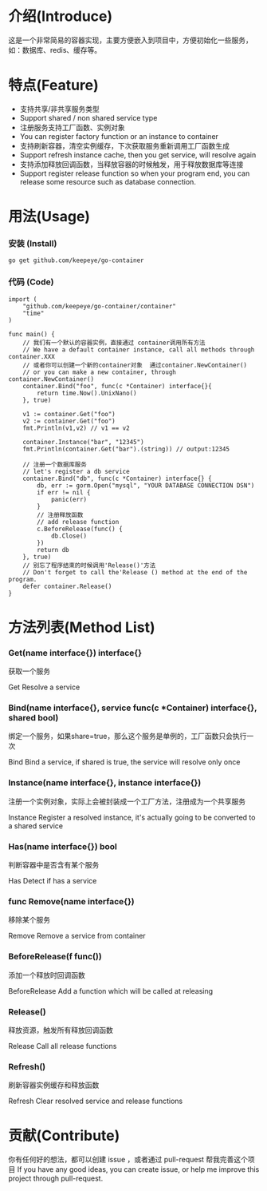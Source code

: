 介绍(Introduce)
=====

这是一个非常简易的容器实现，主要方便嵌入到项目中，方便初始化一些服务，如：数据库、redis、缓存等。


特点(Feature)
=======

- 支持共享/非共享服务类型
- Support shared / non shared service type
- 注册服务支持工厂函数、实例对象
- You can register factory function or an instance to container
- 支持刷新容器，清空实例缓存，下次获取服务重新调用工厂函数生成
- Support refresh instance cache, then you get service, will resolve again
- 支持添加释放回调函数，当释放容器的时候触发，用于释放数据库等连接
- Support register release function so when your program end, you can release some resource such as database connection.

用法(Usage)
=======

### 安装 (Install)

```
go get github.com/keepeye/go-container
```


### 代码 (Code)

```
import (
    "github.com/keepeye/go-container/container"
    "time"
)

func main() {
    // 我们有一个默认的容器实例，直接通过 container调用所有方法
    // We have a default container instance, call all methods through container.XXX
    // 或者你可以创建一个新的container对象  通过container.NewContainer()
    // or you can make a new container, through container.NewContainer() 
    container.Bind("foo", func(c *Container) interface{}{
        return time.Now().UnixNano()
    }, true)
    
    v1 := container.Get("foo")
    v2 := container.Get("foo")
    fmt.Println(v1,v2) // v1 == v2
    
    container.Instance("bar", "12345")
    fmt.Println(container.Get("bar").(string)) // output:12345
    
    // 注册一个数据库服务
    // let's register a db service
    container.Bind("db", func(c *Container) interface{} {
        db, err := gorm.Open("mysql", "YOUR DATABASE CONNECTION DSN")
        if err != nil {
            panic(err)
        }
        // 注册释放函数
        // add release function
        c.BeforeRelease(func() {
            db.Close()
        })
        return db
    }, true)
    // 别忘了程序结束的时候调用'Release()'方法
    // Don't forget to call the'Release () method at the end of the program.
    defer container.Release()
}
```


方法列表(Method List)
=======

### Get(name interface{}) interface{}

获取一个服务

Get Resolve a service

### Bind(name interface{}, service func(c *Container) interface{}, shared bool)

绑定一个服务，如果share=true，那么这个服务是单例的，工厂函数只会执行一次

Bind Bind a service, if shared is true, the service will resolve only once


### Instance(name interface{}, instance interface{})

注册一个实例对象，实际上会被封装成一个工厂方法，注册成为一个共享服务

Instance Register a resolved instance, it's actually going to be converted to a shared service

### Has(name interface{}) bool

判断容器中是否含有某个服务

Has Detect if has a service

### func Remove(name interface{})

移除某个服务

Remove Remove a service from container

### BeforeRelease(f func())

添加一个释放时回调函数

BeforeRelease Add a function which will be called at releasing

### Release()

释放资源，触发所有释放回调函数

Release Call all release functions

### Refresh()

刷新容器实例缓存和释放函数

Refresh Clear resolved service and release functions


贡献(Contribute)
======

你有任何好的想法，都可以创建 issue ，或者通过 pull-request 帮我完善这个项目
If you have any good ideas, you can create issue, or help me improve this project through pull-request.